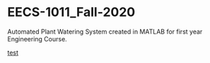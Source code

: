 # EECS-1011_Fall-2020
Automated Plant Watering System created in MATLAB for first year Engineering Course. 

[test](google.ca)
